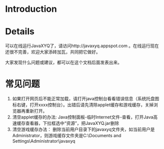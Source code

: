 # Introduction #




# Details #

可以在线运行JavaXYQ了，请访问http://javaxyq.appspot.com 。在线运行现在还很不完善，欢迎大家添砖加瓦，共同把它做好。

大家发现什么问题或建议，都可以在这个文档后面发表出来。


# 常见问题 #
  1. 如果打开网页后不能正常加载，请打开java控制台看看错误信息（系统托盘图标右键，打开xxxx控制台）。出错后请先清除applet缓存和游戏缓存，关掉浏览器再重新打开。
  1. 清空applet缓存的办法: Java控制面板-临时Internet文件-查看，打开Java高速缓存查看器，下拉框选中“资源”，把JavaXYQ.jar删除
  1. 清空游戏缓存办法： 删除当前用户目录下的javaxyq文件夹，如当前用户是Administrator，则游戏缓存文件夹是C:\Documents and Settings\Administrator\javaxyq
